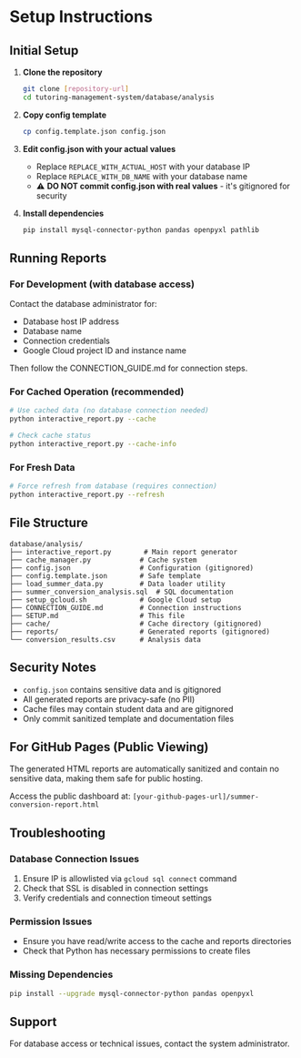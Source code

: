 # Setup Instructions

## Initial Setup

1. **Clone the repository**
   ```bash
   git clone [repository-url]
   cd tutoring-management-system/database/analysis
   ```

2. **Copy config template**
   ```bash
   cp config.template.json config.json
   ```

3. **Edit config.json with your actual values**
   - Replace `REPLACE_WITH_ACTUAL_HOST` with your database IP
   - Replace `REPLACE_WITH_DB_NAME` with your database name
   - ⚠️ **DO NOT commit config.json with real values** - it's gitignored for security

4. **Install dependencies**
   ```bash
   pip install mysql-connector-python pandas openpyxl pathlib
   ```

## Running Reports

### For Development (with database access)

Contact the database administrator for:
- Database host IP address
- Database name
- Connection credentials
- Google Cloud project ID and instance name

Then follow the CONNECTION_GUIDE.md for connection steps.

### For Cached Operation (recommended)
```bash
# Use cached data (no database connection needed)
python interactive_report.py --cache

# Check cache status
python interactive_report.py --cache-info
```

### For Fresh Data
```bash
# Force refresh from database (requires connection)
python interactive_report.py --refresh
```

## File Structure

```
database/analysis/
├── interactive_report.py        # Main report generator
├── cache_manager.py            # Cache system
├── config.json                 # Configuration (gitignored)
├── config.template.json        # Safe template
├── load_summer_data.py         # Data loader utility
├── summer_conversion_analysis.sql  # SQL documentation
├── setup_gcloud.sh             # Google Cloud setup
├── CONNECTION_GUIDE.md         # Connection instructions
├── SETUP.md                    # This file
├── cache/                      # Cache directory (gitignored)
├── reports/                    # Generated reports (gitignored)
└── conversion_results.csv      # Analysis data
```

## Security Notes

- `config.json` contains sensitive data and is gitignored
- All generated reports are privacy-safe (no PII)
- Cache files may contain student data and are gitignored
- Only commit sanitized template and documentation files

## For GitHub Pages (Public Viewing)

The generated HTML reports are automatically sanitized and contain no sensitive data, making them safe for public hosting.

Access the public dashboard at: `[your-github-pages-url]/summer-conversion-report.html`

## Troubleshooting

### Database Connection Issues
1. Ensure IP is allowlisted via `gcloud sql connect` command
2. Check that SSL is disabled in connection settings
3. Verify credentials and connection timeout settings

### Permission Issues
- Ensure you have read/write access to the cache and reports directories
- Check that Python has necessary permissions to create files

### Missing Dependencies
```bash
pip install --upgrade mysql-connector-python pandas openpyxl
```

## Support

For database access or technical issues, contact the system administrator.